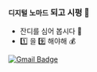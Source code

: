 ### `디지털` `노마드`  되고 시펑 🐳
- 잔디를 심어 봅시다 🌱
- 1️⃣ 을 9️⃣ 해야해 💰

[![Gmail Badge](https://img.shields.io/badge/Gmail-d14836?style=flat-square&logo=Gmail&logoColor=white&link=mailto:seaanemone2@gmail.com)](mailto:seaanemone2@gmail.com)

<!--
**GenieW/GenieW** is a ✨ _special_ ✨ repository because its `README.md` (this file) appears on your GitHub profile.

Here are some ideas to get you started:

- 🔭 I’m currently working on ...
- 🌱 I’m currently learning ...
- 👯 I’m looking to collaborate on ...
- 🤔 I’m looking for help with ...
- 💬 Ask me about ...
- 📫 How to reach me: ...
- 😄 Pronouns: ...
- ⚡ Fun fact: ...
-->
